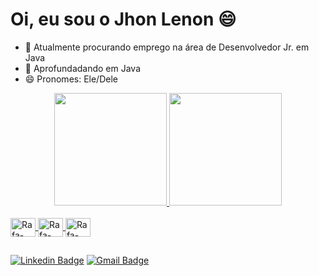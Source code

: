 # Oi, eu sou o Jhon Lenon 😄


- 🔭 Atualmente procurando emprego na área de Desenvolvedor Jr. em Java
- 🌱 Aprofundadando em Java
- 😄 Pronomes: Ele/Dele

<div align="center">
  <a href="https://github.com/jhon-lenon">
  <img height="180em" src="https://github-readme-stats.vercel.app/api?username=jhon-lenon&show_icons=true&theme=tokyonight&include_all_commits=true&count_private=true"/>
  <img height="180em" src="https://github-readme-stats.vercel.app/api/top-langs/?username=jhon-lenon&layout=compact&langs_count=7&theme=tokyonight"/>
</div>

<div style="display: inline_block"><br>
  <img align="center" alt="Rafa-Csharp" height="30" width="40" <img src="https://cdn.jsdelivr.net/gh/devicons/devicon/icons/java/java-original.svg" />  
  <img align="center" alt="Rafa-Csharp" height="30" width="40" <img src="https://cdn.jsdelivr.net/gh/devicons/devicon/icons/git/git-original.svg" />
  <img align="center" alt="Rafa-Csharp" height="30" width="40" <img src="https://cdn.jsdelivr.net/gh/devicons/devicon/icons/github/github-original.svg" />
</div>

## 

[![Linkedin Badge](https://img.shields.io/badge/-Jhon_Lenon-blue?style=flat-square&logo=Linkedin&logoColor=white&link=https://www.linkedin.com/in/jhon-lenon-dev/)](https://www.linkedin.com/in/jhon-lenon-dev/)
[![Gmail Badge](https://img.shields.io/badge/-jhonlenondslb@gmail.com-c14438?style=flat-square&logo=Gmail&logoColor=white&link=mailto:jhonlenondslb@gmail.com)](mailto:jhonlenondslb@gmail.com)
